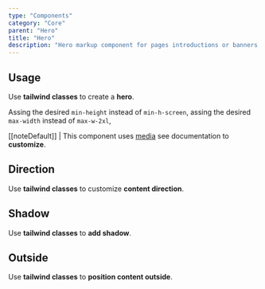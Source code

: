 ```yaml
---
type: "Components"
category: "Core"
parent: "Hero"
title: "Hero"
description: "Hero markup component for pages introductions or banners."
---
```


## Usage

Use **tailwind classes** to create a **hero**.

Assing the desired `min-height` instead of `min-h-screen`, assing the desired `max-width` instead of `max-w-2xl`,

[[noteDefault]]
| This component uses [media](/components/core/media) see documentation to **customize**.

<demo>
  <div class="gatsby_demo_item xt-toggle" data-iframe="iframe/components/core/hero/usage">
  </div>
</demo>

## Direction

Use **tailwind classes** to customize **content direction**.

<demo>
  <div class="gatsby_demo_item xt-toggle" data-iframe="iframe/components/core/hero/direction">
  </div>
</demo>

## Shadow

Use **tailwind classes** to **add shadow**.

<demo>
  <div class="gatsby_demo_item xt-toggle" data-iframe="iframe/components/core/hero/shadow">
  </div>
</demo>

## Outside

Use **tailwind classes** to **position content outside**.

<demo>
  <div class="gatsby_demo_item xt-toggle" data-iframe="iframe/components/core/hero/outside">
  </div>
</demo>
